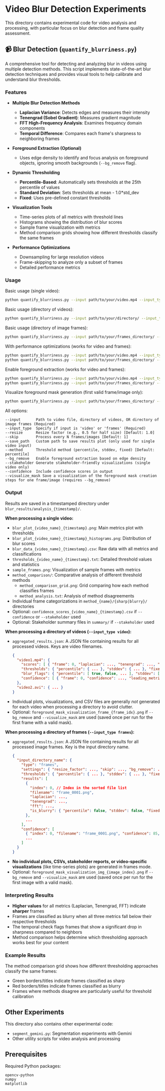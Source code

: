 # Video Blur Detection Experiments

This directory contains experimental code for video analysis and processing, with particular focus on blur detection and frame quality assessment.

## 📹 Blur Detection (`quantify_blurriness.py`)

A comprehensive tool for detecting and analyzing blur in videos using multiple detection methods. This script implements state-of-the-art blur detection techniques and provides visual tools to help calibrate and understand blur thresholds.

### Features

- **Multiple Blur Detection Methods**
  - **Laplacian Variance**: Detects edges and measures their intensity
  - **Tenengrad (Sobel Gradient)**: Measures gradient magnitude
  - **FFT High-Frequency Analysis**: Examines frequency domain components
  - **Temporal Difference**: Compares each frame's sharpness to neighboring frames

- **Foreground Extraction (Optional)**
  - Uses edge density to identify and focus analysis on foreground objects, ignoring smooth backgrounds (`--bg_remove` flag).

- **Dynamic Thresholding**
  - **Percentile-Based**: Automatically sets thresholds at the 25th percentile of values
  - **Standard Deviation**: Sets thresholds at mean - 1.0*std_dev
  - **Fixed**: Uses pre-defined constant thresholds

- **Visualization Tools**
  - Time-series plots of all metrics with threshold lines
  - Histograms showing the distribution of blur scores
  - Sample frame visualization with metrics
  - Method comparison grids showing how different thresholds classify the same frames

- **Performance Optimizations**
  - Downsampling for large resolution videos
  - Frame-skipping to analyze only a subset of frames
  - Detailed performance metrics

### Usage

Basic usage (single video):
```bash
python quantify_blurriness.py --input path/to/your/video.mp4 --input_type video
```

Basic usage (directory of videos):
```bash
python quantify_blurriness.py --input path/to/your/directory/ --input_type video
```

Basic usage (directory of image frames):
```bash
python quantify_blurriness.py --input path/to/your/frames_directory/ --input_type frames
```

With performance optimizations (works for video and frames):
```bash
python quantify_blurriness.py --input path/to/your/video.mp4 --input_type video --resize 0.25 --skip 5
python quantify_blurriness.py --input path/to/your/frames_directory/ --input_type frames --resize 0.5 --skip 2
```

Enable foreground extraction (works for video and frames):
```bash
python quantify_blurriness.py --input path/to/your/video.mp4 --input_type video --bg_remove
python quantify_blurriness.py --input path/to/your/frames_directory/ --input_type frames --bg_remove
```

Visualize foreground mask generation (first valid frame/image only):
```bash
python quantify_blurriness.py --input path/to/your/frames_directory/ --input_type frames --bg_remove --visualize_mask
```

All options:
```
--input       Path to video file, directory of videos, OR directory of image frames (Required)
--input_type  Specify if input is 'video' or 'frames' (Required)
--resize      Resize factor (e.g., 0.5 for half size) [Default: 1.0]
--skip        Process every N frames/images [Default: 1]
--save_path   Custom path to save results plot (only used for single video input)
--method      Threshold method (percentile, stddev, fixed) [Default: percentile]
--bg_remove   Enable foreground extraction based on edge density
--stakeholder Generate stakeholder-friendly visualizations (single video only)
--confidence  Include confidence scores in output
--visualize_mask Save a visualization of the foreground mask creation steps for one frame/image (requires --bg_remove)
```

### Output

Results are saved in a timestamped directory under `blur_results/analysis_{timestamp}/`.

**When processing a single video:**

- `blur_plot_{video_name}_{timestamp}.png`: Main metrics plot with thresholds
- `blur_plot_{video_name}_{timestamp}_histograms.png`: Distribution of blur scores
- `blur_data_{video_name}_{timestamp}.csv`: Raw data with all metrics and classifications
- `thresholds_{video_name}_{timestamp}.txt`: Detailed threshold values and statistics
- `sample_frames.png`: Visualization of sample frames with metrics
- `method_comparison/`: Comparative analysis of different threshold methods
  - `method_comparison_grid.png`: Grid comparing how each method classifies frames
  - `method_analysis.txt`: Analysis of method disagreements
- Individual frame categorizations in `method_{name}/{sharp|blurry}/` directories
- Optional: `confidence_scores_{video_name}_{timestamp}.csv` if `--confidence` or `--stakeholder` used
- Optional: Stakeholder summary files in `summary/` if `--stakeholder` used

**When processing a directory of videos (`--input_type video`):**

- `aggregated_results.json`: A JSON file containing results for all processed videos. Keys are video filenames.
  ```json
  {
    "video1.mp4": {
      "scores": [ { "frame": 0, "laplacian": ..., "tenengrad": ..., "fft": ... }, ... ],
      "thresholds": { "percentile": { ... }, "stddev": { ... }, "fixed": { ... } },
      "blur_flags": { "percentile": [ true, false, ... ], "stddev": [ ... ], "fixed": [ ... ] },
      "confidence": [ { "frame": 0, "confidence": ..., "leading_metric": ..., "is_blurry": ... }, ... ] // Optional
    },
    "video2.avi": { ... }
  }
  ```
- Individual plots, visualizations, and CSV files are generally *not* generated for each video when processing a directory to avoid clutter.
- Optional: `foreground_mask_visualization_frame_{frame_idx}.png` if `--bg_remove` and `--visualize_mask` are used (saved once per run for the first frame with a valid mask).

**When processing a directory of frames (`--input_type frames`):**

- `aggregated_results.json`: A JSON file containing results for all processed image frames. Key is the input directory name.
  ```json
  {
    "input_directory_name": {
      "type": "frames",
      "settings": { "resize_factor": ..., "skip": ..., "bg_remove": ..., "method": ... },
      "thresholds": { "percentile": { ... }, "stddev": { ... }, "fixed": { ... } },
      "results": [
        { 
          "index": 0, // Index in the sorted file list
          "filename": "frame_0001.png",
          "laplacian": ..., 
          "tenengrad": ..., 
          "fft": ..., 
          "is_blurry": { "percentile": false, "stddev": false, "fixed": false }
        },
        ...
      ],
      "confidence": [
        { "index": 0, "filename": "frame_0001.png", "confidence": 85, "leading_metric": "laplacian", "is_blurry": false }, // Optional
        ...
      ]
    }
  }
  ```
- **No individual plots, CSVs, stakeholder reports, or video-specific visualizations** (like time-series plots) are generated in frames mode.
- Optional: `foreground_mask_visualization_img_{image_index}.png` if `--bg_remove` and `--visualize_mask` are used (saved once per run for the first image with a valid mask).

### Interpreting Results

- **Higher values** for all metrics (Laplacian, Tenengrad, FFT) indicate **sharper** frames
- Frames are classified as blurry when all three metrics fall below their respective thresholds
- The temporal check flags frames that show a significant drop in sharpness compared to neighbors
- Method comparison helps determine which thresholding approach works best for your content

### Example Results

The method comparison grid shows how different thresholding approaches classify the same frames:
- Green borders/titles indicate frames classified as sharp
- Red borders/titles indicate frames classified as blurry
- Frames where methods disagree are particularly useful for threshold calibration

## Other Experiments

This directory also contains other experimental code:
- `segment_gemini.py`: Segmentation experiments with Gemini
- Other utility scripts for video analysis and processing

## Prerequisites

Required Python packages:
```
opencv-python
numpy
matplotlib
``` 